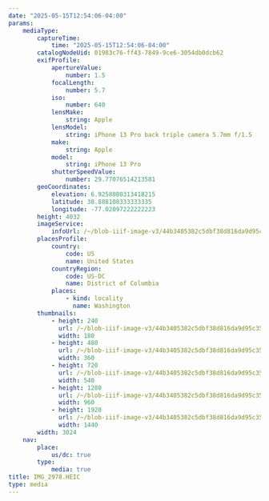 ```yaml
---
date: "2025-05-15T12:54:06-04:00"
params:
    mediaType:
        captureTime:
            time: "2025-05-15T12:54:06-04:00"
        catalogNodeUid: 01983c76-ff43-7849-9ce6-3054db0dcb62
        exifProfile:
            apertureValue:
                number: 1.5
            focalLength:
                number: 5.7
            iso:
                number: 640
            lensMake:
                string: Apple
            lensModel:
                string: iPhone 13 Pro back triple camera 5.7mm f/1.5
            make:
                string: Apple
            model:
                string: iPhone 13 Pro
            shutterSpeedValue:
                number: 29.77076514213581
        geoCoordinates:
            elevation: 6.9258080313418215
            latitude: 38.888108333333335
            longitude: -77.02097222222223
        height: 4032
        imageService:
            infoUrl: /~/blob-iiif-image-v3/44b3405382c5dbf38d816da9d95c3504727a429a0acce4c52c93e3265b62e5f9/info.json
        placesProfile:
            country:
                code: US
                name: United States
            countryRegion:
                code: US-DC
                name: District of Columbia
            places:
                - kind: locality
                  name: Washington
        thumbnails:
            - height: 240
              url: /~/blob-iiif-image-v3/44b3405382c5dbf38d816da9d95c3504727a429a0acce4c52c93e3265b62e5f9/full/180%2C240/0/default.jpg
              width: 180
            - height: 480
              url: /~/blob-iiif-image-v3/44b3405382c5dbf38d816da9d95c3504727a429a0acce4c52c93e3265b62e5f9/full/360%2C480/0/default.jpg
              width: 360
            - height: 720
              url: /~/blob-iiif-image-v3/44b3405382c5dbf38d816da9d95c3504727a429a0acce4c52c93e3265b62e5f9/full/540%2C720/0/default.jpg
              width: 540
            - height: 1280
              url: /~/blob-iiif-image-v3/44b3405382c5dbf38d816da9d95c3504727a429a0acce4c52c93e3265b62e5f9/full/960%2C1280/0/default.jpg
              width: 960
            - height: 1920
              url: /~/blob-iiif-image-v3/44b3405382c5dbf38d816da9d95c3504727a429a0acce4c52c93e3265b62e5f9/full/1440%2C1920/0/default.jpg
              width: 1440
        width: 3024
    nav:
        place:
            us/dc: true
        type:
            media: true
title: IMG_2978.HEIC
type: media
---
```

